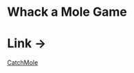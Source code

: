 # Whack a Mole Game 

# Link -> 

[CatchMole](https://64a1b2a2bad6fb6d87412888--jazzy-bombolone-14ea88.netlify.app/)
